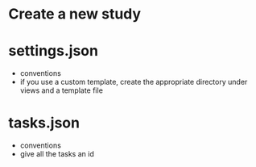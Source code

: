# Create a new study

# settings.json

 - conventions
 - if you use a custom template, create the appropriate directory under views and a template file

# tasks.json

 - conventions
 - give all the tasks an id

